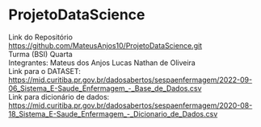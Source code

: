 # ProjetoDataScience <br/>
Link do Repositório https://github.com/MateusAnjos10/ProjetoDataScience.git <br/>
Turma (BSI) Quarta <br/>
Integrantes: Mateus dos Anjos Lucas Nathan de Oliveira <br/>
Link para o DATASET: https://mid.curitiba.pr.gov.br/dadosabertos/sespaenfermagem/2022-09-06_Sistema_E-Saude_Enfermagem_-_Base_de_Dados.csv <br/>
Link para dicionário de dados: https://mid.curitiba.pr.gov.br/dadosabertos/sespaenfermagem/2020-08-18_Sistema_E-Saude_Enfermagem_-_Dicionario_de_Dados.csv <br/>
